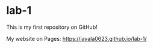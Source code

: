 # lab-1

This is my first repository on GitHub!

My website on Pages: https://jayala0623.github.io/lab-1/
